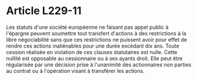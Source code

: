 # Article L229-11

Les statuts d'une société européenne ne faisant pas appel public à l'épargne peuvent soumettre tout transfert d'actions à des restrictions à la libre négociabilité sans que ces restrictions ne puissent avoir pour effet de rendre ces actions inaliénables pour une durée excédant dix ans.   Toute cession réalisée en violation de ces clauses statutaires est nulle. Cette nullité est opposable au cessionnaire ou à ses ayants droit. Elle peut être régularisée par une décision prise à l'unanimité des actionnaires non parties au contrat ou à l'opération visant à transférer les actions.